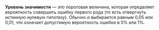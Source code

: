 **Уровень значимости** — это пороговая величина, которая определяет вероятность совершить ошибку первого рода (то есть отвергнуть истинную нулевую гипотезу). Обычно $\alpha$ выбирается равным 0,05 или 0,01, что означает допустимую вероятность ошибки в 5% или 1%.